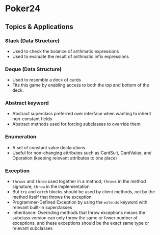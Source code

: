 # Poker24 #
## Topics & Applications ##
### Stack (Data Structure) ###
- Used to check the balance of arithmatic expressions
- Used to evaluate the result of arithmatic infix expressions
### Deque (Data Structure) ###
- Used to resemble a deck of cards
- Fits this game by enabling access to both the top and bottom of the deck.
### Abstract keyword ###
- Abstract superclass preferred over interface when wanting to inherit non-constant fields
- Abstract methods used for forcing subclasses to override them
### Enumeration ###
- A set of constant value declarations
- Useful for non-changing attributes such as CardSuit, CardValue, and Operation (keeping relevant attributes to one place)
### Exception ###
- `throws` and `throw` used together in a method; `throws` in the method signature, `throw` in the implementation
- But `try` and `catch` blocks should be used by client methods, not by the method itself that throws the exception
- Programmer-Defined Exception by using the `extends` keyword with relevant built-in superclasses
- Inheritance: Overriding methods that throw exceptions means the subclass version can only throw the same or fewer number of exceptions, and these exceptions should be the exact same type or relevant subclasses
